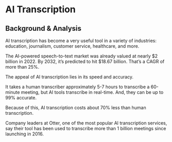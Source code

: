 # AI Transcription

## Background & Analysis

AI transcription has become a very useful tool in a variety of industries: education, journalism, customer service, healthcare, and more.

The AI-powered speech-to-text market was already valued at nearly $2 billion in 2022. By 2032, it’s predicted to hit $18.67 billion. That’s a CAGR of more than 25%.

The appeal of AI transcription lies in its speed and accuracy. 

It takes a human transcriber approximately 5-7 hours to transcribe a 60-minute meeting, but AI tools transcribe in real-time. And, they can be up to 99% accurate. 

Because of this, AI transcription costs about 70% less than human transcription.

Company leaders at Otter, one of the most popular AI transcription services, say their tool has been used to transcribe more than 1 billion meetings since launching in 2016. 
